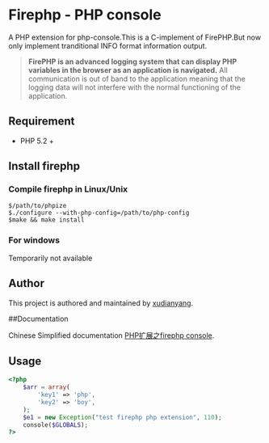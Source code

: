 # Firephp - PHP console

A PHP extension for php-console.This is a C-implement of FirePHP.But now only implement tranditional INFO format information output. 


> **FirePHP is an advanced logging system that can display PHP variables in the browser as an application is navigated.**
> All communication is out of band to the application meaning that the logging data will not interfere with the normal functioning of the application.

	


## Requirement


* PHP 5.2 +


## Install firephp



### Compile firephp in Linux/Unix

	$/path/to/phpize
	$./configure --with-php-config=/path/to/php-config
	$make && make install
### For windows


Temporarily not available

## Author

This project is authored and maintained by [xudianyang](http://www.phpboy.net/).

##Documentation

Chinese Simplified documentation [PHP扩展之firephp console](http://www.phpboy.net/web/php/733.html).


## Usage

```php
<?php
	$arr = array(
		'key1' => 'php',
  		'key2' => 'boy',
	);
	$e1 = new Exception("test firephp php extension", 110);
	console($GLOBALS);
?>
```